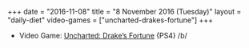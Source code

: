 +++
date = "2016-11-08"
title = "8 November 2016 (Tuesday)"
layout = "daily-diet"
video-games = ["uncharted-drakes-fortune"]
+++


* Video Game: [Uncharted: Drake’s Fortune](/video-games/uncharted-drakes-fortune) {PS4} /b/